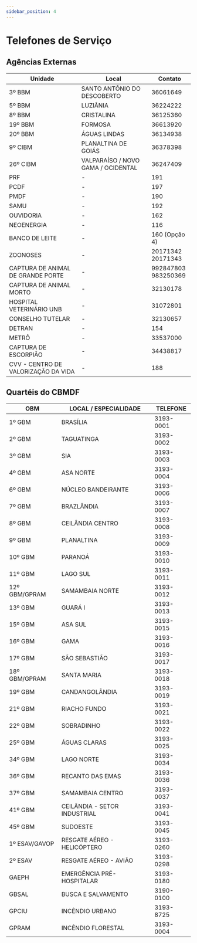 ```yaml
---
sidebar_position: 4
---
```


# Telefones de Serviço

## Agências Externas

| Unidade | Local                                  | Contato |
|---------|----------------------------------------|---------|
| 3º BBM | SANTO ANTÔNIO DO DESCOBERTO | 36061649|
| 5º BBM | LUZIÂNIA | 36224222|
| 8º BBM | CRISTALINA | 36125360|
| 19º BBM | FORMOSA | 36613920|
| 20º BBM | ÁGUAS LINDAS | 36134938|
| 9º CIBM | PLANALTINA DE GOIÁS | 36378398|
| 26º CIBM | VALPARAÍSO / NOVO GAMA / OCIDENTAL |	36247409|
| PRF | - | 191 |
| PCDF |  - | 197 |
| PMDF |  - | 190 |
| SAMU |  - | 192 |
| OUVIDORIA | - | 162
| NEOENERGIA |  - | 116 |
| BANCO DE LEITE | - | 160 (Opção 4) |
| ZOONOSES |  - | 20171342<br/>20171343 | 
| CAPTURA DE ANIMAL DE GRANDE PORTE |  - | 992847803<br/>983250369 | 
| CAPTURA DE ANIMAL MORTO |  - | 32130178 | 
| HOSPITAL VETERINÁRIO UNB |  - | 31072801 | 
| CONSELHO TUTELAR |  - | 32130657 | 
| DETRAN |  - | 154 | 
| METRÔ |  - | 33537000 | 
| CAPTURA DE ESCORPIÃO |  - | 34438817 | 
| CVV - CENTRO DE VALORIZAÇÃO DA VIDA |  - | 188 | 


## Quartéis do CBMDF

| OBM             | LOCAL / ESPECIALIDADE             | TELEFONE   |
|-----------------|----------------------------------|------------|
| 1º GBM          | BRASÍLIA                         | 3193-0001  |
| 2º GBM          | TAGUATINGA                       | 3193-0002  |
| 3º GBM          | SIA                              | 3193-0003  |
| 4º GBM          | ASA NORTE                        | 3193-0004  |
| 6º GBM          | NÚCLEO BANDEIRANTE               | 3193-0006  |
| 7º GBM          | BRAZLÂNDIA                       | 3193-0007  |
| 8º GBM          | CEILÂNDIA CENTRO                 | 3193-0008  |
| 9º GBM          | PLANALTINA                       | 3193-0009  |
| 10º GBM         | PARANOÁ                          | 3193-0010  |
| 11º GBM         | LAGO SUL                         | 3193-0011  |
| 12º GBM/GPRAM  | SAMAMBAIA NORTE                  | 3193-0012  |
| 13º GBM         | GUARÁ I                          | 3193-0013  |
| 15º GBM         | ASA SUL                          | 3193-0015  |
| 16º GBM         | GAMA                             | 3193-0016  |
| 17º GBM         | SÃO SEBASTIÃO                    | 3193-0017  |
| 18º GBM/GPRAM  | SANTA MARIA                      | 3193-0018  |
| 19º GBM         | CANDANGOLÂNDIA                   | 3193-0019  |
| 21º GBM         | RIACHO FUNDO                     | 3193-0021  |
| 22º GBM         | SOBRADINHO                       | 3193-0022  |
| 25º GBM         | ÁGUAS CLARAS                     | 3193-0025  |
| 34º GBM         | LAGO NORTE                       | 3193-0034  |
| 36º GBM         | RECANTO DAS EMAS                 | 3193-0036  |
| 37º GBM         | SAMAMBAIA CENTRO                 | 3193-0037  |
| 41º GBM         | CEILÂNDIA - SETOR INDUSTRIAL     | 3193-0041  |
| 45º GBM         | SUDOESTE                         | 3193-0045  |
| 1º ESAV/GAVOP  | RESGATE AÉREO - HELICÓPTERO      | 3193-0260  |
| 2º ESAV        | RESGATE AÉREO - AVIÃO            | 3193-0298  |
| GAEPH           | EMERGÊNCIA PRÉ-HOSPITALAR        | 3193-0180  |
| GBSAL           | BUSCA E SALVAMENTO               | 3190-0100  |
| GPCIU           | INCÊNDIO URBANO                  | 3193-8725  |
| GPRAM           | INCÊNDIO FLORESTAL               | 3193-0004  |
